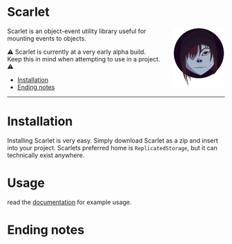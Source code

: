 # Scarlet

<img align="right" src="docs/images/svg/scarlet_icon.svg" width="120em" style="margin-left: 2em">

Scarlet is an object-event utility library useful for mounting events to objects.

⚠ Scarlet is currently at a very early alpha build. Keep this in mind when attempting to use in a project. ⚠

* [Installation](#Installation)
* [Ending notes](#Ending-notes)

---

# Installation

Installing Scarlet is very easy. Simply download Scarlet as a zip and insert into your project. Scarlets preferred home is `ReplicatedStorage`, but it can technically exist anywhere.

# Usage

read the [documentation](url.github.io/scarlet) for example usage.

 # Ending notes
